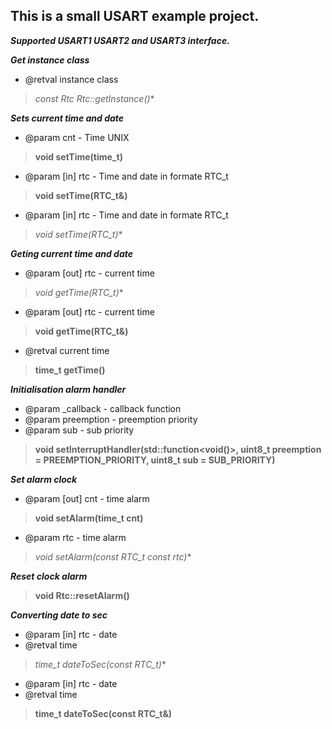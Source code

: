 This is a small USART example project.
---
***Supported USART1 USART2 and USART3 interface.***

***Get instance class***
* @retval instance class
>**const Rtc* Rtc::getInstance()**


***Sets current time and date***
* @param cnt - Time UNIX
>**void setTime(time_t)**
* @param [in] rtc - Time and date in formate RTC_t
>**void setTime(RTC_t&)**
* @param [in] rtc - Time and date in formate RTC_t
>**void setTime(RTC_t*)**


***Geting current time and date***
* @param [out] rtc - current time
>**void getTime(RTC_t*)**
* @param [out] rtc - current time
>**void getTime(RTC_t&)**
* @retval current time
>**time_t getTime()**


***Initialisation alarm handler***
* @param _callback - callback function
* @param preemption - preemption priority
* @param sub - sub priority
>**void setInterruptHandler(std::function<void()>, uint8_t preemption = PREEMPTION_PRIORITY, uint8_t sub = SUB_PRIORITY)**

***Set alarm clock***
* @param [out] cnt - time alarm
>**void setAlarm(time_t cnt)**
* @param rtc - time alarm
>**void setAlarm(const RTC_t* const rtc)**

***Reset clock alarm***
>**void Rtc::resetAlarm()**


***Converting date to sec***
* @param [in] rtc - date
* @retval time
>**time_t dateToSec(const RTC_t*)**
* @param [in] rtc - date
* @retval time
>**time_t dateToSec(const RTC_t&)**
